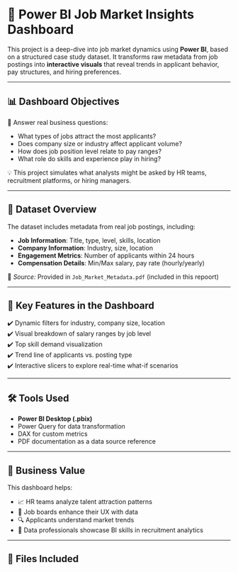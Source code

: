 # 🚀 Power BI Job Market Insights Dashboard

This project is a deep-dive into job market dynamics using **Power BI**, based on a structured case study dataset. It transforms raw metadata from job postings into **interactive visuals** that reveal trends in applicant behavior, pay structures, and hiring preferences.

---

## 📊 Dashboard Objectives

🎯 Answer real business questions:
- What types of jobs attract the most applicants?
- Does company size or industry affect applicant volume?
- How does job position level relate to pay ranges?
- What role do skills and experience play in hiring?

💡 This project simulates what analysts might be asked by HR teams, recruitment platforms, or hiring managers.

---

## 📁 Dataset Overview

The dataset includes metadata from real job postings, including:

- **Job Information**: Title, type, level, skills, location
- **Company Information**: Industry, size, location
- **Engagement Metrics**: Number of applicants within 24 hours
- **Compensation Details**: Min/Max salary, pay rate (hourly/yearly)

📄 *Source:* Provided in `Job_Market_Metadata.pdf` (included in this repoort)

---

## 📌 Key Features in the Dashboard

✔️ Dynamic filters for industry, company size, location  
✔️ Visual breakdown of salary ranges by job level  
✔️ Top skill demand visualization  
✔️ Trend line of applicants vs. posting type  
✔️ Interactive slicers to explore real-time what-if scenarios

---

## 🛠️ Tools Used

- **Power BI Desktop (.pbix)**
- Power Query for data transformation
- DAX for custom metrics
- PDF documentation as a data source reference

---

## 🧠 Business Value

This dashboard helps:
- 📈 HR teams analyze talent attraction patterns
- 💼 Job boards enhance their UX with data
- 🔍 Applicants understand market trends
- 🤖 Data professionals showcase BI skills in recruitment analytics

---

## 🧰 Files Included

